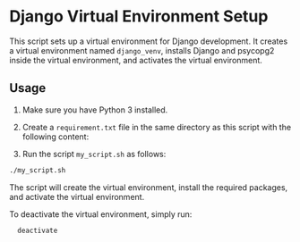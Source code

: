 # Django Virtual Environment Setup

This script sets up a virtual environment for Django development. It creates a virtual environment named `django_venv`, installs Django and psycopg2 inside the virtual environment, and activates the virtual environment.

## Usage

1. Make sure you have Python 3 installed.

2. Create a `requirement.txt` file in the same directory as this script with the following content:

3. Run the script `my_script.sh` as follows:

```bash
./my_script.sh

```

The script will create the virtual environment, install the required packages, and activate the virtual environment.

To deactivate the virtual environment, simply run:

```bash
  deactivate
```
